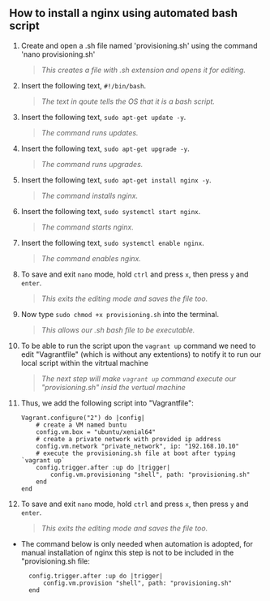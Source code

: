 ## How to install a nginx using automated bash script

1. Create and open a .sh file named 'provisioning.sh' using the command 'nano provisioning.sh'
    > *This creates a file with .sh extension and opens it for editing.*

2. Insert the following text, `#!/bin/bash`.
    > *The text in qoute tells the OS that it is a bash script.*

3. Insert the following text, `sudo apt-get update -y`.
    > *The command runs updates.*

4. Insert the following text, `sudo apt-get upgrade -y`.
    >*The command runs upgrades.*

5. Insert the following text, `sudo apt-get install nginx -y`.
    > *The command installs nginx.*

6. Insert the following text, `sudo systemctl start nginx`.
    > *The command starts nginx.*

7. Insert the following text, `sudo systemctl enable nginx`.
    > *The command enables nginx.*

8. To save and exit `nano` mode, hold `ctrl` and press `x`, then press `y` and `enter`.
    > *This exits the editing mode and saves the file too.*

9. Now type `sudo chmod +x provisioning.sh` into the terminal.
    > *This allows our .sh bash file to be executable.*

10. To be able to run the script upon the `vagrant up` command we need to edit "Vagrantfile" (which is without any extentions) to notify it to run our local script within the vitrtual machine
    > *The next step will make `vagrant up` command execute our "provisioning.sh" insid the vertual machine*
11. Thus, we add the following script into "Vagrantfile":

        Vagrant.configure("2") do |config|
            # create a VM named buntu 
            config.vm.box = "ubuntu/xenial64"
            # create a private network with provided ip address
            config.vm.network "private_network", ip: "192.168.10.10"
            # execute the provisioning.sh file at boot after typing `vagrant up`
            config.trigger.after :up do |trigger|
                config.vm.provisioning "shell", path: "provisioning.sh"
            end
        end

12. To save and exit `nano` mode, hold `ctrl` and press `x`, then press `y` and `enter`.
    > *This exits the editing mode and saves the file too.*

* The command below is only needed when automation is adopted, for manual installation of nginx this step is not to be included in the "provisioning.sh file:

        config.trigger.after :up do |trigger|
            config.vm.provision "shell", path: "provisioning.sh"
        end